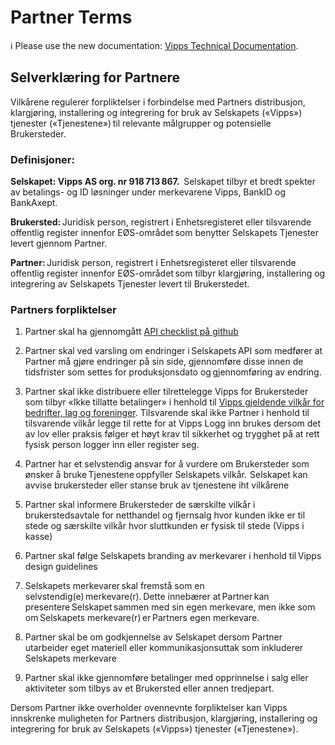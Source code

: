<!-- START_METADATA
---
title: Partner terms
sidebar_position: 85
pagination_next: null
pagination_prev: null
---
END_METADATA -->

# Partner Terms

<!-- START_COMMENT -->

ℹ️ Please use the new documentation:
[Vipps Technical Documentation](https://vippsas.github.io/vipps-developer-docs/docs/vipps-partner/partner-terms).

<!-- END_COMMENT -->

## Selverklæring for Partnere

Vilkårene regulerer forpliktelser i forbindelse med Partners distribusjon, klargjøring, installering og integrering for bruk av Selskapets («Vipps») tjenester («Tjenestene») til relevante målgrupper og potensielle Brukersteder.  

### Definisjoner:
**Selskapet: Vipps AS org. nr 918 713 867.**  Selskapet tilbyr et bredt spekter av betalings- og ID løsninger under merkevarene Vipps, BankID og BankAxept. 

**Brukersted:** Juridisk person, registrert i Enhetsregisteret eller tilsvarende offentlig register innenfor EØS-området som benytter Selskapets Tjenester levert gjennom Partner. 

**Partner:** Juridisk person, registrert i Enhetsregisteret eller tilsvarende offentlig register innenfor EØS-området som tilbyr klargjøring, installering og integrering av Selskapets Tjenester levert til Brukerstedet.

### Partners forpliktelser

1. Partner skal ha gjennomgått [API checklist på github](https://vippsas.github.io/vipps-developer-docs/docs/vipps-partner/#finishing-the-integration-and-going-live)

2. Partner skal ved varsling om endringer i Selskapets API som medfører at Partner må gjøre endringer på sin side, gjennomføre disse innen de tidsfrister som settes for produksjonsdato og gjennomføring av endring.  

3. Partner skal ikke distribuere eller tilrettelegge Vipps for Brukersteder som tilbyr «Ikke tillatte betalinger» i henhold til [Vipps gjeldende vilkår for bedrifter, lag og foreninger](https://www.vipps.no/vilkar/vilkar-bedrift/). Tilsvarende skal ikke Partner i henhold til tilsvarende vilkår legge til rette for at Vipps Logg inn brukes dersom det av lov eller praksis følger et høyt krav til sikkerhet og trygghet på at rett fysisk person logger inn eller register seg.

4. Partner har et selvstendig ansvar for å vurdere om Brukersteder som ønsker å bruke Tjenestene oppfyller Selskapets vilkår.  Selskapet kan avvise brukersteder eller stanse bruk av tjenestene iht vilkårene

5. Partner skal informere Brukersteder de særskilte vilkår i brukerstedsavtale for netthandel og fjernsalg hvor kunden ikke er til stede og særskilte vilkår hvor sluttkunden er fysisk til stede (Vipps i kasse)

6. Partner skal følge Selskapets branding av merkevarer i henhold til Vipps design guidelines

7. Selskapets merkevarer skal fremstå som en selvstendig(e) merkevare(r). Dette innebærer at Partner kan presentere Selskapet sammen med sin egen merkevare, men ikke som om Selskapets merkevare(r) er Partners egen merkevare. 

8. Partner skal be om godkjennelse av Selskapet dersom Partner utarbeider eget materiell eller kommunikasjonsuttak som inkluderer Selskapets merkevare

9. Partner skal ikke gjennomføre betalinger med opprinnelse i salg eller aktiviteter som tilbys av et Brukersted eller annen tredjepart.


Dersom Partner ikke overholder ovennevnte forpliktelser kan Vipps innskrenke muligheten for Partners distribusjon, klargjøring, installering og integrering for bruk av Selskapets («Vipps») tjenester («Tjenestene»).  

